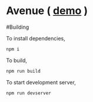 # Avenue ( [demo](http://naissurcoding.com/avenue/) )

#Building

To install dependencies,

```bash
npm i
```

To build,

```bash
npm run build
```

To start development server,

```bash
npm run devserver
```
